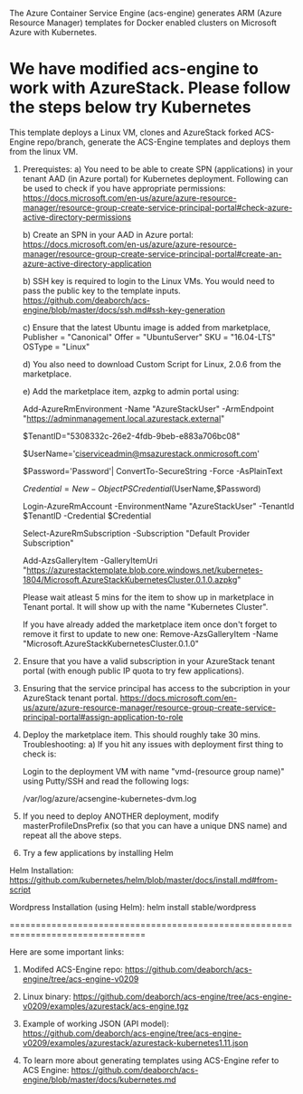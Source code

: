 The Azure Container Service Engine (acs-engine) generates ARM (Azure Resource Manager) templates for Docker enabled clusters on Microsoft Azure with  Kubernetes.

We have modified acs-engine to work with AzureStack. Please follow the steps below try Kubernetes
================================================================================
This template deploys a Linux VM, clones and AzureStack forked ACS-Engine repo/branch, generate the ACS-Engine templates and deploys them from the linux VM.

1) Prerequistes:
	a) You need to be able to create SPN (applications) in your tenant AAD (in Azure portal) for Kubernetes deployment. 
	   Following can be used to check if you have appropriate permissions:
	   https://docs.microsoft.com/en-us/azure/azure-resource-manager/resource-group-create-service-principal-portal#check-azure-active-directory-permissions

	b) Create an SPN in your AAD in Azure portal: 
	   https://docs.microsoft.com/en-us/azure/azure-resource-manager/resource-group-create-service-principal-portal#create-an-azure-active-directory-application

	b) SSH key is required to login to the Linux VMs. You would need to pass the public key to the template inputs.
	   https://github.com/deaborch/acs-engine/blob/master/docs/ssh.md#ssh-key-generation

	c) Ensure that the latest Ubuntu image is added from marketplace,
    Publisher = "Canonical"
    Offer = "UbuntuServer"
    SKU = "16.04-LTS"
    OSType = "Linux"

	d) You also need to download Custom Script for Linux, 2.0.6 from the marketplace.

	e) Add the marketplace item, azpkg to admin portal using:
	
	Add-AzureRmEnvironment -Name "AzureStackUser" -ArmEndpoint "https://adminmanagement.local.azurestack.external"
	
	$TenantID="5308332c-26e2-4fdb-9beb-e883a706bc08"

	$UserName='ciserviceadmin@msazurestack.onmicrosoft.com'

	$Password='Password'| ConvertTo-SecureString -Force -AsPlainText
	
	$Credential= New-Object PSCredential($UserName,$Password)
	
	Login-AzureRmAccount -EnvironmentName "AzureStackUser" -TenantId $TenantID -Credential $Credential

	Select-AzureRmSubscription -Subscription "Default Provider Subscription"

	Add-AzsGalleryItem -GalleryItemUri "https://azurestacktemplate.blob.core.windows.net/kubernetes-1804/Microsoft.AzureStackKubernetesCluster.0.1.0.azpkg" 

	Please wait atleast 5 mins for the item to show up in marketplace in Tenant portal. It will show up with the name "Kubernetes Cluster".
	
	If you have already added the marketplace item once don't forget to remove it first to update to new one:
	Remove-AzsGalleryItem -Name "Microsoft.AzureStackKubernetesCluster.0.1.0"

2) Ensure that you have a valid subscription in your AzureStack tenant portal (with enough public IP quota to try few applications).

3) Ensuring that the service principal has access to the subcription in your AzureStack tenant portal.
   https://docs.microsoft.com/en-us/azure/azure-resource-manager/resource-group-create-service-principal-portal#assign-application-to-role

4) Deploy the marketplace item. This should roughly take 30 mins.
Troubleshooting:
	a) If you hit any issues with deployment first thing to check is: 
	
	Login to the deployment VM with name "vmd-(resource group name)" using Putty/SSH and read the following logs:
		
	/var/log/azure/acsengine-kubernetes-dvm.log

5) If you need to deploy ANOTHER deployment, modify masterProfileDnsPrefix (so that you can have a unique DNS name) and repeat all the above steps.

6) Try a few applications by installing Helm

Helm Installation: https://github.com/kubernetes/helm/blob/master/docs/install.md#from-script

Wordpress Installation (using Helm): helm install stable/wordpress

================================================================================

Here are some important links:
1) Modifed ACS-Engine repo: 
	https://github.com/deaborch/acs-engine/tree/acs-engine-v0209

2) Linux binary: 
	https://github.com/deaborch/acs-engine/tree/acs-engine-v0209/examples/azurestack/acs-engine.tgz

3) Example of working JSON (API model): 
	https://github.com/deaborch/acs-engine/tree/acs-engine-v0209/examples/azurestack/azurestack-kubernetes1.11.json

4) To learn more about generating templates using ACS-Engine refer to ACS Engine: 
	https://github.com/deaborch/acs-engine/blob/master/docs/kubernetes.md



